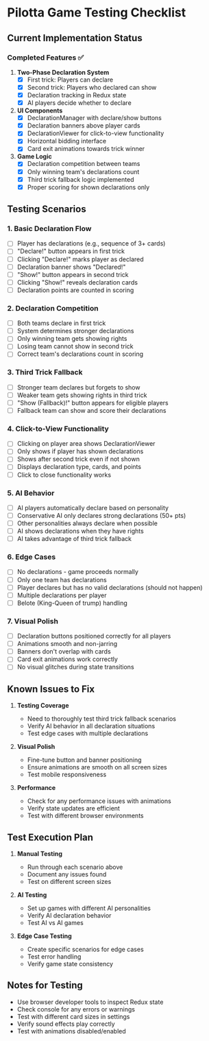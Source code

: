 # Pilotta Game Testing Checklist

## Current Implementation Status

### Completed Features ✅
1. **Two-Phase Declaration System**
   - [x] First trick: Players can declare
   - [x] Second trick: Players who declared can show
   - [x] Declaration tracking in Redux state
   - [x] AI players decide whether to declare

2. **UI Components**
   - [x] DeclarationManager with declare/show buttons
   - [x] Declaration banners above player cards
   - [x] DeclarationViewer for click-to-view functionality
   - [x] Horizontal bidding interface
   - [x] Card exit animations towards trick winner

3. **Game Logic**
   - [x] Declaration competition between teams
   - [x] Only winning team's declarations count
   - [x] Third trick fallback logic implemented
   - [x] Proper scoring for shown declarations only

## Testing Scenarios

### 1. Basic Declaration Flow
- [ ] Player has declarations (e.g., sequence of 3+ cards)
- [ ] "Declare!" button appears in first trick
- [ ] Clicking "Declare!" marks player as declared
- [ ] Declaration banner shows "Declared!"
- [ ] "Show!" button appears in second trick
- [ ] Clicking "Show!" reveals declaration cards
- [ ] Declaration points are counted in scoring

### 2. Declaration Competition
- [ ] Both teams declare in first trick
- [ ] System determines stronger declarations
- [ ] Only winning team gets showing rights
- [ ] Losing team cannot show in second trick
- [ ] Correct team's declarations count in scoring

### 3. Third Trick Fallback
- [ ] Stronger team declares but forgets to show
- [ ] Weaker team gets showing rights in third trick
- [ ] "Show (Fallback)!" button appears for eligible players
- [ ] Fallback team can show and score their declarations

### 4. Click-to-View Functionality
- [ ] Clicking on player area shows DeclarationViewer
- [ ] Only shows if player has shown declarations
- [ ] Shows after second trick even if not shown
- [ ] Displays declaration type, cards, and points
- [ ] Click to close functionality works

### 5. AI Behavior
- [ ] AI players automatically declare based on personality
- [ ] Conservative AI only declares strong declarations (50+ pts)
- [ ] Other personalities always declare when possible
- [ ] AI shows declarations when they have rights
- [ ] AI takes advantage of third trick fallback

### 6. Edge Cases
- [ ] No declarations - game proceeds normally
- [ ] Only one team has declarations
- [ ] Player declares but has no valid declarations (should not happen)
- [ ] Multiple declarations per player
- [ ] Belote (King-Queen of trump) handling

### 7. Visual Polish
- [ ] Declaration buttons positioned correctly for all players
- [ ] Animations smooth and non-jarring
- [ ] Banners don't overlap with cards
- [ ] Card exit animations work correctly
- [ ] No visual glitches during state transitions

## Known Issues to Fix

1. **Testing Coverage**
   - Need to thoroughly test third trick fallback scenarios
   - Verify AI behavior in all declaration situations
   - Test edge cases with multiple declarations

2. **Visual Polish**
   - Fine-tune button and banner positioning
   - Ensure animations are smooth on all screen sizes
   - Test mobile responsiveness

3. **Performance**
   - Check for any performance issues with animations
   - Verify state updates are efficient
   - Test with different browser environments

## Test Execution Plan

1. **Manual Testing**
   - Run through each scenario above
   - Document any issues found
   - Test on different screen sizes

2. **AI Testing**
   - Set up games with different AI personalities
   - Verify AI declaration behavior
   - Test AI vs AI games

3. **Edge Case Testing**
   - Create specific scenarios for edge cases
   - Test error handling
   - Verify game state consistency

## Notes for Testing

- Use browser developer tools to inspect Redux state
- Check console for any errors or warnings
- Test with different card sizes in settings
- Verify sound effects play correctly
- Test with animations disabled/enabled
